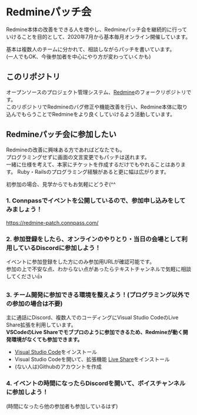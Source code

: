 # Redmineパッチ会

Redmine本体の改善をできる人を増やし、Redmineパッチ会を継続的に行っていけることを目的として、2020年7月から基本毎月オンライン開催しています。

基本は複数人のチームに分かれて、相談しながらパッチを書いています。  
(一人でもOK、今後参加者を中心にやり方が変わっていくかも)

## このリポジトリ

オープンソースのプロジェクト管理システム、[Redmine](https://redmine.org/projects/redmine)のフォークリポジトリです。  
このリポジトリでRedmineのバグ修正や機能改善を行い、Redmine本体に取り込んでもらうことでRedmineをより良くしていけるよう活動しています。

## Redmineパッチ会に参加したい

Redmineの改善に興味ある方であればどなたでも。  
プログラミングせずに画面の文言変更でもパッチは送れます。  
一緒に仕様を考えて、本家にチケットを作成するだけでもやれることはあります。 Ruby・Railsのプログラミング経験があると更に幅は広がります。

初参加の場合、見学からでもお気軽にどうぞ(^^

### 1. Connpassでイベントを公開しているので、参加申し込みをしてみましょう！

https://redmine-patch.connpass.com/  

### 2. 参加登録をしたら、オンラインのやりとり・当日の会場として利用しているDiscordに参加しよう！  

イベントに参加登録をした方にのみ参加用URLが確認可能です。  
参加の上で不安な点、わからない点があったらテキストチャンネルで気軽に相談してください👍

### 3. チーム開発に参加できる環境を整えよう！(プログラミング以外での参加の場合は不要)  

主に通話にDiscord、複数人でのコーディングにVisual Studio CodeのLive Share拡張を利用しています。  
**VSCodeのLive Shareでモブプロのように参加できるため、Redmineが動く開発環境がなくても参加できます。**

* [Visual Studio Code](https://code.visualstudio.com/)をインストール
* Visual Studio Codeを開いて、拡張機能 [Live Share](https://marketplace.visualstudio.com/items?itemName=MS-vsliveshare.vsliveshare)をインストール
* (ない人は)Githubのアカウントを作成

### 4. イベントの時間になったらDiscordを開いて、ボイスチャンネルに参加しよう！

(時間になったら他の参加者も参加しているはず)